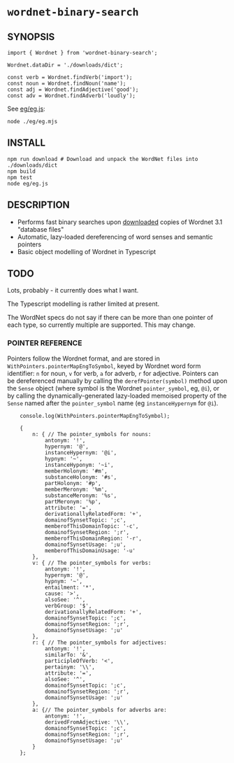 # `wordnet-binary-search`

## SYNOPSIS

    import { Wordnet } from 'wordnet-binary-search';

    Wordnet.dataDir = './downloads/dict';

    const verb = Wordnet.findVerb('import');
    const noun = Wordnet.findNoun('name');
    const adj = Wordnet.findAdjective('good');
    const adv = Wordnet.findAdverb('loudly');

See [eg/eg.js](eg/eg.mjs): 

    node ./eg/eg.mjs

## INSTALL

    npm run download # Download and unpack the WordNet files into ./downloads/dict
    npm build
    npm test
    node eg/eg.js

## DESCRIPTION

- Performs fast binary searches upon [downloaded](https://wordnet.princeton.edu/download/current-version) copies of Wordnet 3.1 "database files"
- Automatic, lazy-loaded dereferencing of word senses and semantic pointers
- Basic object modelling of Wordnet in Typescript

## TODO

Lots, probably - it currently does what I want.

The Typescript modelling is rather limited at present.

The WordNet specs do not say if there can be more than one pointer of each type, so currently multiple are supported. This may change.

### POINTER REFERENCE

Pointers follow the Wordnet format, and are stored in `WithPointers.pointerMapEngToSymbol`, keyed by Wordnet word form identifier: `n` for noun, `v` for verb, `a` for adverb, `r` for adjective. Pointers can be dereferenced manually by calling the `derefPointer(symbol)` method upon the `Sense` object (where symbol is the Wordnet `pointer_symbol`, eg, `@i`), or by calling the dynamically-generated lazy-loaded memoised property of the `Sense` named after the `pointer_symbol` name (eg `instanceHypernym` for `@i`).

```ecma
    console.log(WithPointers.pointerMapEngToSymbol);

    {
        n: { // The pointer_symbols for nouns:
            antonym: '!',
            hypernym: '@',
            instanceHypernym: '@i',
            hypnym: '~',
            instanceHyponym: '~i',
            memberHolonym: '#m',
            substanceHolonym: '#s',
            partHolonym: '#p',
            memberMeronym: '%m',
            substanceMeronym: '%s',
            partMeronym: '%p',
            attribute: '=',
            derivationallyRelatedForm: '+',
            domainofSynsetTopic: ';c',
            memberofThisDomainTopic: '-c',
            domainofSynsetRegion: ';r',
            memberofThisDomainRegion: '-r',
            domainofSynsetUsage: ';u',
            memberofThisDomainUsage: '-u'
        },
        v: { // The pointer_symbols for verbs:
            antonym: '!',
            hypernym: '@',
            hypnym: '~',
            entailment: '*',
            cause: '>',
            alsoSee: '^',
            verbGroup: '$',
            derivationallyRelatedForm: '+',
            domainofSynsetTopic: ';c',
            domainofSynsetRegion: ';r',
            domainofSynsetUsage: ';u'
        },
        r: { // The pointer_symbols for adjectives:
            antonym: '!',
            similarTo: '&',
            participleOfVerb: '<',
            pertainym: '\\',
            attribute: '=',
            alsoSee: '^',
            domainofSynsetTopic: ';c',
            domainofSynsetRegion: ';r',
            domainofSynsetUsage: ';u'
        },
        a: {// The pointer_symbols for adverbs are:
            antonym: '!',
            derivedFromAdjective: '\\',
            domainofSynsetTopic: ';c',
            domainofSynsetRegion: ';r',
            domainofSynsetUsage: ';u'
        }
    };
```
